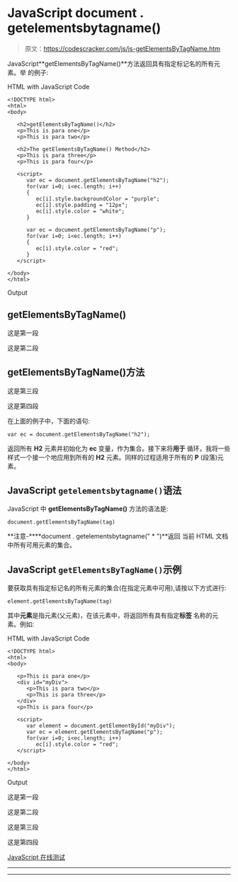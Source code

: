 # JavaScript document . getelementsbytagname()

> 原文：<https://codescracker.com/js/js-getElementsByTagName.htm>

JavaScript**getElementsByTagName()**方法返回具有指定标记名的所有元素。举 的例子:

HTML with JavaScript Code

```
<!DOCTYPE html>
<html>
<body>

   <h2>getElementsByTagName()</h2>
   <p>This is para one</p>
   <p>This is para two</p>

   <h2>The getElementsByTagName() Method</h2>
   <p>This is para three</p>
   <p>This is para four</p>

   <script>
      var ec = document.getElementsByTagName("h2");
      for(var i=0; i<ec.length; i++)
      {
         ec[i].style.backgroundColor = "purple";
         ec[i].style.padding = "12px";
         ec[i].style.color = "white";
      }

      var ec = document.getElementsByTagName("p");
      for(var i=0; i<ec.length; i++)
      {
         ec[i].style.color = "red";
      }
   </script>

</body>
</html>
```

Output

## getElementsByTagName()

这是第一段

这是第二段

## getElementsByTagName()方法

这是第三段

这是第四段

在上面的例子中，下面的语句:

```
var ec = document.getElementsByTagName("h2");
```

返回所有 **H2** 元素并初始化为 **ec** 变量，作为集合。接下来将**用于** 循环，我将一些样式一个接一个地应用到所有的 **H2** 元素。同样的过程适用于所有的 **P** (段落)元素。

## JavaScript `getelementsbytagname()`语法

JavaScript 中 **getElementsByTagName()** 方法的语法是:

```
document.getElementsByTagName(tag)
```

**注意-****document . getelementsbytagname(" * ")**返回 当前 HTML 文档中所有可用元素的集合。

## JavaScript `getElementsByTagName()`示例

要获取具有指定标记名的所有元素的集合(在指定元素中可用),请按以下方式进行:

```
element.getElementsByTagName(tag)
```

其中**元素**是指元素(父元素)，在该元素中，将返回所有具有指定**标签** 名称的元素。例如:

HTML with JavaScript Code

```
<!DOCTYPE html>
<html>
<body>

   <p>This is para one</p>
   <div id="myDiv">
      <p>This is para two</p>
      <p>This is para three</p>
   </div>
   <p>This is para four</p>

   <script>
      var element = document.getElementById("myDiv");
      var ec = element.getElementsByTagName("p");
      for(var i=0; i<ec.length; i++)
         ec[i].style.color = "red";
   </script>

</body>
</html>
```

Output

这是第一段

这是第二段

这是第三段

这是第四段

[JavaScript 在线测试](/exam/showtest.php?subid=6)

* * *

* * *